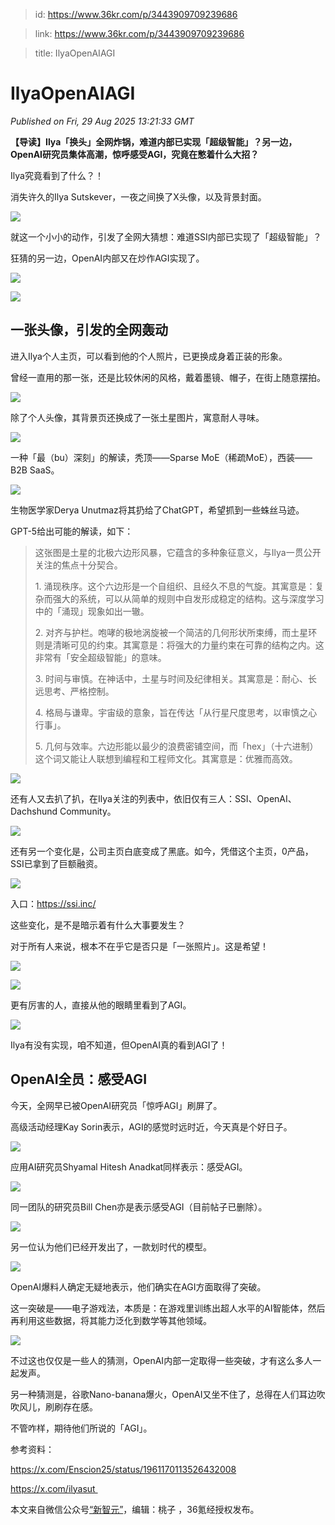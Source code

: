 > id: https://www.36kr.com/p/3443909709239686

> link: https://www.36kr.com/p/3443909709239686

> title: IlyaOpenAIAGI

# IlyaOpenAIAGI
_Published on Fri, 29 Aug 2025 13:21:33 GMT_

**【导读】Ilya「换头」全网炸锅，难道内部已实现「超级智能」？另一边，OpenAI研究员集体高潮，惊呼感受AGI，究竟在憋着什么大招？**

Ilya究竟看到了什么？！

消失许久的Ilya Sutskever，一夜之间换了X头像，以及背景封面。

![](https://img.36krcdn.com/hsossms/20250829/v2_0a9b2fa0c4444fdd9f45e3ba203c09a6@46958_oswg268708oswg1080oswg527_img_000?x-oss-process=image/format,jpg/interlace,1)

就这一个小小的动作，引发了全网大猜想：难道SSI内部已实现了「超级智能」？

狂猜的另一边，OpenAI内部又在炒作AGI实现了。

![](https://img.36krcdn.com/hsossms/20250829/v2_01bf33cd3b364388bce71cc7d95c07da@46958_oswg73714oswg1080oswg215_img_000?x-oss-process=image/format,jpg/interlace,1)

![](https://img.36krcdn.com/hsossms/20250829/v2_5f9f2c6ada224450971054894742831a@46958_oswg126658oswg1080oswg302_img_000?x-oss-process=image/format,jpg/interlace,1)

**一张头像，引发的全网轰动**
----------------

进入Ilya个人主页，可以看到他的个人照片，已更换成身着正装的形象。

曾经一直用的那一张，还是比较休闲的风格，戴着墨镜、帽子，在街上随意摆拍。

![](https://img.36krcdn.com/hsossms/20250829/v2_43d9828a3d1a43c7990cdfbefe1be677@46958_oswg456311oswg1080oswg445_img_000?x-oss-process=image/format,jpg/interlace,1)

除了个人头像，其背景页还换成了一张土星图片，寓意耐人寻味。

![](https://img.36krcdn.com/hsossms/20250829/v2_82f21d28d2d44842aeafdc4357e93ffc@46958_oswg142234oswg1080oswg360_img_000?x-oss-process=image/format,jpg/interlace,1)

一种「最（bu）深刻」的解读，秃顶——Sparse MoE（稀疏MoE），西装——B2B SaaS。

![](https://img.36krcdn.com/hsossms/20250829/v2_ba662dd46d58401f85781ef18585ea4f@46958_oswg317630oswg1080oswg699_img_000?x-oss-process=image/format,jpg/interlace,1)

生物医学家Derya Unutmaz将其扔给了ChatGPT，希望抓到一些蛛丝马迹。

GPT-5给出可能的解读，如下：

> 这张图是土星的北极六边形风暴，它蕴含的多种象征意义，与Ilya一贯公开关注的焦点十分契合。  
> 
> 1\. 涌现秩序。这个六边形是一个自组织、且经久不息的气旋。其寓意是：复杂而强大的系统，可以从简单的规则中自发形成稳定的结构。这与深度学习中的「涌现」现象如出一辙。  
> 
> 2\. 对齐与护栏。咆哮的极地涡旋被一个简洁的几何形状所束缚，而土星环则是清晰可见的约束。其寓意是：将强大的力量约束在可靠的结构之内。这非常有「安全超级智能」的意味。  
> 
> 3\. 时间与审慎。在神话中，土星与时间及纪律相关。其寓意是：耐心、长远思考、严格控制。  
> 
> 4\. 格局与谦卑。宇宙级的意象，旨在传达「从行星尺度思考，以审慎之心行事」。  
> 
> 5\. 几何与效率。六边形能以最少的浪费密铺空间，而「hex」（十六进制）这个词又能让人联想到编程和工程师文化。其寓意是：优雅而高效。

![](https://img.36krcdn.com/hsossms/20250829/v2_d6df9da25df64855a0f918e26a0cb6e4@46958_oswg468352oswg1080oswg1058_img_000?x-oss-process=image/format,jpg/interlace,1)

还有人又去扒了扒，在Ilya关注的列表中，依旧仅有三人：SSI、OpenAI、Dachshund Community。

![](https://img.36krcdn.com/hsossms/20250829/v2_74c008b2d9a74068a93ed4ef67576e22@46958_oswg237965oswg1080oswg773_img_000?x-oss-process=image/format,jpg/interlace,1)

还有另一个变化是，公司主页白底变成了黑底。如今，凭借这个主页，0产品，SSI已拿到了巨额融资。

![](https://img.36krcdn.com/hsossms/20250829/v2_cc306b25907b400691cdb1d11533de4b@46958_oswg272204oswg1080oswg1418_img_000?x-oss-process=image/format,jpg/interlace,1)

入口：https://ssi.inc/

这些变化，是不是暗示着有什么大事要发生？

对于所有人来说，根本不在乎它是否只是「一张照片」。这是希望！

![](https://img.36krcdn.com/hsossms/20250829/v2_7fffdc91f1324c369503a16dae1b08a2@46958_oswg90962oswg1080oswg305_img_000?x-oss-process=image/format,jpg/interlace,1)

![](https://img.36krcdn.com/hsossms/20250829/v2_b764f2bb31354916be7eb4d2833db3c6@46958_oswg96195oswg1080oswg202_img_000?x-oss-process=image/format,jpg/interlace,1)

更有厉害的人，直接从他的眼睛里看到了AGI。

![](https://img.36krcdn.com/hsossms/20250829/v2_b35dcd17716c478db9fb58a1ab82e3db@46958_oswg58160oswg1080oswg167_img_000?x-oss-process=image/format,jpg/interlace,1)

Ilya有没有实现，咱不知道，但OpenAI真的看到AGI了！

**OpenAI全员：感受AGI**
------------------

今天，全网早已被OpenAI研究员「惊呼AGI」刷屏了。

高级活动经理Kay Sorin表示，AGI的感觉时远时近，今天真是个好日子。

![](https://img.36krcdn.com/hsossms/20250829/v2_5824f764d93148f9be0d672cd6b33673@46958_oswg1727940oswg942oswg1306_img_000?x-oss-process=image/format,jpg/interlace,1)

应用AI研究员Shyamal Hitesh Anadkat同样表示：感受AGI。

![](https://img.36krcdn.com/hsossms/20250829/v2_6cedec6f4d3f4958bb9750fa4dd617d4@46958_oswg45747oswg1080oswg229_img_000?x-oss-process=image/format,jpg/interlace,1)

同一团队的研究员Bill Chen亦是表示感受AGI（目前帖子已删除）。

![](https://img.36krcdn.com/hsossms/20250829/v2_906df3aa79f24ba686f183d5c58425cc@46958_oswg1414443oswg978oswg1490_img_000?x-oss-process=image/format,jpg/interlace,1)

另一位认为他们已经开发出了，一款划时代的模型。

![](https://img.36krcdn.com/hsossms/20250829/v2_fd2d1dd9052a4687b52b5838beca6501@46958_oswg154355oswg1080oswg461_img_000?x-oss-process=image/format,jpg/interlace,1)

OpenAI爆料人确定无疑地表示，他们确实在AGI方面取得了突破。

这一突破是——电子游戏法，本质是：在游戏里训练出超人水平的AI智能体，然后再利用这些数据，将其能力泛化到数学等其他领域。

![](https://img.36krcdn.com/hsossms/20250829/v2_b4666c9c63864da393308ab6f62368f5@46958_oswg236572oswg1080oswg353_img_000?x-oss-process=image/format,jpg/interlace,1)

不过这也仅仅是一些人的猜测，OpenAI内部一定取得一些突破，才有这么多人一起发声。

另一种猜测是，谷歌Nano-banana爆火，OpenAI又坐不住了，总得在人们耳边吹吹风儿，刷刷存在感。

不管咋样，期待他们所说的「AGI」。

参考资料：

https://x.com/Enscion25/status/1961170113526432008  

https://x.com/ilyasut 

本文来自微信公众号[“新智元”](https://mp.weixin.qq.com/s/fxO3DXqitQ89Fk35jHKzfA)，编辑：桃子 ，36氪经授权发布。
